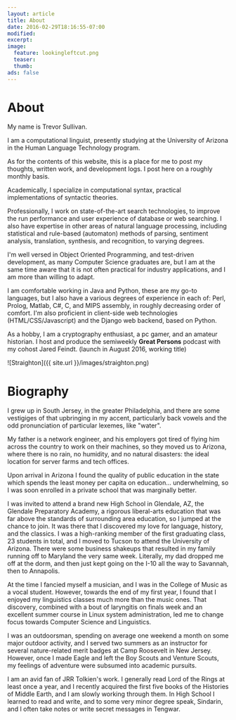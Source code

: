 ```yaml
---
layout: article
title: About
date: 2016-02-29T18:16:55-07:00
modified:
excerpt:
image:
  feature: lookingleftcut.png
  teaser:
  thumb:
ads: false
---
```


# About

My name is Trevor Sullivan. 

I am a computational linguist, presently studying at the University of Arizona in the Human Language Technology program. 

As for the contents of this website, this is a place for me to post my thoughts, written work, and development logs. I post here on a roughly monthly basis. 

Academically, I specialize in computational syntax, practical implementations of syntactic theories. 

Professionally, I work on state-of-the-art search technologies, to improve the run performance and user experience of database or web searching. I also have expertise in other areas of natural language processing, including statistical and rule-based (automaton) methods of parsing, sentiment analysis, translation, synthesis, and recognition, to varying degrees. 

I'm well versed in Object Oriented Programming, and test-driven development, as many Computer Science graduates are, but I am at the same time aware that it is not often practical for industry applications, and I am more than willing to adapt. 

I am comfortable working in Java and Python, these are my go-to languages, but I also have a various degrees of experience in each of: Perl, Prolog, Matlab, C#, C, and MIPS assembly, in roughly decreasing order of comfort.  I'm also proficient in client-side web technologies (HTML/CSS/Javascript) and the Django web backend, based on Python.

As a hobby, I am a cryptography enthusiast, a pc gamer, and an amateur historian. I host and produce the semiweekly **Great Persons** podcast with my cohost Jared Feindt. (launch in August 2016, working title)

![Straighton]({{ site.url }}/images/straighton.png)


# Biography

I grew up in South Jersey, in the greater Philadelphia, and there are some vestigiges of that upbringing in my accent, particularly back vowels and the odd pronunciation of particular lexemes, like "water". 

My father is a network engineer, and his employers got tired of flying him across the country to work on their machines, so they moved us to Arizona, where there is no rain, no humidity, and no natural disasters: the ideal location for server farms and tech offices. 

Upon arrival in Arizona I found the quality of public education in the state which spends the least money per capita on education... underwhelming, so I was soon enrolled in a private school that was marginally better. 

I was invited to attend a brand new High School in Glendale, AZ, the Glendale Preparatory Academy, a rigorous liberal-arts education that was far above the standards of surrounding area education, so I jumped at the chance to join. It was there that I discovered my love for language, history, and the classics. I was a high-ranking member of the first graduating class, 23 students in total, and I moved to Tucson to attend the University of Arizona. There were some business shakeups that resulted in my family running off to Maryland the very same week. Literally, my dad dropped me off at the dorm, and then just kept going on the I-10 all the way to Savannah, then to Annapolis. 

At the time I fancied myself a musician, and I was in the College of Music as a vocal student. However, towards the end of my first year, I found that I enjoyed my linguistics classes much more than the music ones. That discovery, combined with a bout of laryngitis on finals week and an excellent summer course in Linux system administration, led me to change focus towards Computer Science and Linguistics. 

I was an outdoorsman, spending on average one weekend a month on some major outdoor activity, and I served two summers as an instructor for several nature-related merit badges at Camp Roosevelt in New Jersey. However, once I made Eagle and left the Boy Scouts and Venture Scouts, my feelings of adventure were subsumed into academic pursuits. 

I am an avid fan of JRR Tolkien's work. I generally read Lord of the Rings at least once a year, and I recently acquired the first five books of the Histories of Middle Earth, and I am slowly working through them. In High School I learned to read and write, and to some very minor degree speak, Sindarin, and I often take notes or write secret messages in Tengwar. 